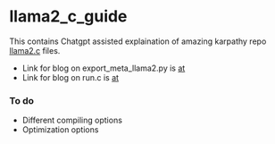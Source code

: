 # llama2_c_guide

This contains Chatgpt assisted explaination of amazing karpathy repo [llama2.c](https://github.com/karpathy/llama2.c) files.

* Link for blog on export_meta_llama2.py is [at](https://shorturl.at/fpG05)
* Link for blog on run.c is [at ](https://shorturl.at/hrzN0)

### To do

* Different compiling options
* Optimization options
